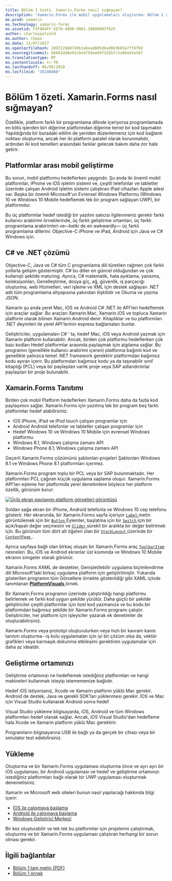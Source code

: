```yaml
---
title: Bölüm 1 özeti. Xamarin.Forms nasıl sığmayan?
description: 'Xamarin.Forms ile mobil uygulamaları oluşturma: Bölüm 1 özeti. Xamarin.Forms nasıl sığmayan?'
ms.prod: xamarin
ms.technology: xamarin-forms
ms.assetid: F3F864FF-EE70-49D0-90D1-388889037625
author: charlespetzold
ms.author: chape
ms.date: 11/07/2017
ms.openlocfilehash: 2897229b0749b1a6ead805d6ad063603a77f8f0d
ms.sourcegitcommit: 66682dd8e93c0e4f5dee69f32b5fc5a96443e307
ms.translationtype: MT
ms.contentlocale: tr-TR
ms.lasthandoff: 06/08/2018
ms.locfileid: "35240466"
---
```

# <a name="summary-of-chapter-1-how-does-xamarinforms-fit-in"></a>Bölüm 1 özeti. Xamarin.Forms nasıl sığmayan?

Özellikle, platform farklı bir programlama dilinde içeriyorsa programlamada en kötü işlerden biri diğerine platformdan diğerine temel bir kod taşımaktır. Yapıldığında bir buradaki eðilim de yeniden düzenlemeniz için kod bağlantı noktası oluşturma, ancak her iki platform paralel olarak korunmalıdır, ardından iki kod temelleri arasındaki farklar gelecek bakım daha zor hale getirir.

## <a name="cross-platform-mobile-development"></a>Platformlar arası mobil geliştirme

Bu sorun, mobil platformu hedeflerken yaygındır. Şu anda iki önemli mobil platformlar, iPhone ve iOS işletim sistemi ve, çeşitli telefonlar ve tabletler üzerinde çalışan Android işletim sistemi çalıştıran iPad cihazları Apple ailesi var. Başka bir önemli Microsoft'un Evrensel Windows Platformu (Windows 10 ve Windows 10 Mobile hedeflemek tek bir program sağlayan UWP), bir platformdur.

Bu üç platformlar hedef istediği bir yazılım satıcısı ilgilenmeniz gerekir farklı kullanıcı arabirimi örneklerinde, üç farklı geliştirme ortamları, üç farklı programlama arabirimleri ve&mdash;belki de en awkwardly&mdash; üç farklı programlama dillerini: Objective-C iPhone ve iPad, Android için Java ve C# Windows için.

## <a name="the-c-and-net-solution"></a>C# ve .NET çözümü

Objective-C, Java ve C# tüm C programlama dili türetilen rağmen çok farklı yollarla gelişim göstermiştir. C# bu diller en güncel olduğundan ve çok kullanışlı şekilde maturing. Ayrıca, C# matematik, hata ayıklama, yansıma, koleksiyonları, Genelleştirme, dosya g/ç, ağ, güvenlik, iş parçacığı oluşturma, web Hizmetleri, veri işleme ve XML için destek sağlayan .NET adlı tüm programlama altyapısına yakından ilişkilidir ve Okuma ve yazma JSON.

Xamarin şu anda yerel Mac, iOS ve Android C# .NET ile API'leri hedeflemek için araçlar sağlar. Bu araçları Xamarin.Mac, Xamarin.iOS ve topluca Xamarin platform olarak bilinen Xamarin.Android denir. Kitaplıklar ve bu platformları .NET deyimleri ile yerel API'lerinin express bağlamaları bunlar.

Geliştiriciler, uygulamaları C# ' ta, hedef Mac, iOS veya Android yazmak için Xamarin platform kullanabilir. Ancak, birden çok platformu hedeflerken çok bazı kodları Hedef platformlar arasında paylaşmak için algılama sağlar. Bu programın (genellikle kullanıcı arabirimi içeren) platforma bağımlı kod ve genellikle yalnızca temel .NET framework gerektirir platformdan bağımsız kodu ayıran içerir. Bu platformdan bağımsız kodu ya da taşınabilir sınıf kitaplığı (PCL) veya bir paylaşılan varlık proje veya SAP adlandırılırlar paylaşılan bir proje bulunabilir.

## <a name="introducing-xamarinforms"></a>Xamarin.Forms Tanıtımı

Birden çok mobil Platform hedeflerken Xamarin.Forms daha da fazla kod paylaşımını sağlar. Xamarin.Forms için yazılmış tek bir program beş farklı platformlar hedef alabilirsiniz:

- iOS iPhone, iPad ve iPod touch çalışan programlar için
- Android Android telefonlar ve tabletler çalışan programlar için
- Hedef Windows 10 ve Windows 10 Mobile için evrensel Windows platformu
- Windows 8.1, Windows çalışma zamanı API
- Windows Phone 8.1, Windows çalışma zamanı API

Geçerli Xamarin.Forms çözümünü şablonları projeleri Şablonları Windows 8.1 ve Windows Phone 8.1 platformları içermez.

Xamarin.Forms program toplu bir PCL veya bir SAP bulunmaktadır. Her platformları PCL çağıran küçük uygulama saplama oluşur. Xamarin.Forms API'ları eşleme her platformda yerel denetimlere böylece her platform özellik, görünüm korur:

[![Üçlü ekran paylaşımı platform görselleri görüntüsü](images/ch01fg03-small.png "Xamarin.Forms denetimleri her platformda")](images/ch01fg03-large.png#lightbox "her platformda Xamarin.Forms denetimleri")

Soldan sağa ekran bir iPhone, Android telefonla ve Windows 10 cep telefonu gösterir. Her ekranında, bir Xamarin.Forms sayfa içeriyor [ `Label` ](https://developer.xamarin.com/api/type/Xamarin.Forms.Label/) metin görüntülemek için bir [ `Button` ](https://developer.xamarin.com/api/type/Xamarin.Forms.Button/) Eylemler, başlatma için bir [ `Switch` ](https://developer.xamarin.com/api/type/Xamarin.Forms.Switch/) için bir açık/kapalı değer seçmesini ve [ `Slider` ](https://developer.xamarin.com/api/type/Xamarin.Forms.Slider/) sürekli bir aralıkta bir değer belirtmek için. Bu görünüm tüm dört alt öğeleri olan bir [ `StackLayout` ](https://developer.xamarin.com/api/type/Xamarin.Forms.StackLayout/) üzerinde bir [ `ContentPage` ](https://developer.xamarin.com/api/type/Xamarin.Forms.ContentPage/).

Ayrıca sayfaya bağlı olan birkaç oluşan bir Xamarin.Forms araç [ `ToolbarItem` ](https://developer.xamarin.com/api/type/Xamarin.Forms.ToolbarItem/) nesneleri. Bu, iOS ve Android ekranlar üst kısmında ve Windows 10 Mobile ekranın simgeler olarak görünür.

Xamarin.Forms XAML de destekler, Genişletilebilir uygulama biçimlendirme dili Microsoft'taki birkaç uygulama platform için geliştirilmiştir. Yukarıda gösterilen programın tüm Görsellere örnekte gösterildiği gibi XAML içinde tanımlanan [ **PlatformVisuals** ](https://github.com/xamarin/xamarin-forms-book-samples/tree/master/Chapter01/PlatformVisuals) örnek.

Bir Xamarin.Forms programın üzerinde çalıştırıldığı hangi platformu belirlemek ve farklı kod uygun şekilde yürütür. Daha güçlü bir şekilde geliştiriciler çeşitli platformlar için özel kod yazmanıza ve bu kodu bir platformdan bağımsız şekilde bir Xamarin.Forms programı çalıştır. Geliştiriciler, her platform için işleyiciler yazarak ek denetimler de oluşturabilirsiniz.

Xamarin.Forms veya prototipi oluşturulurken veya hızlı bir kavram kanıtı tanıtım oluşturma--iş kolu uygulamaları için iyi bir çözüm olsa da, vektör grafikleri veya karmaşık dokunma etkileşimi gerektiren uygulamalar için daha az idealdir.

## <a name="your-development-environment"></a>Geliştirme ortamınızı

Geliştirme ortamınızı ne hedeflemek istediğiniz platformları ve hangi makineleri kullanmak isteyip istememenize bağlıdır.

Hedef iOS istiyorsanız, Xcode ve Xamarin platform yüklü Mac gerekir. Android de destek, Java ve gerekli SDK'ları yüklenmesi gerekir. İOS ve Mac için Visual Studio kullanarak Android sonra hedef

Visual Studio yükleme bilgisayarda, iOS, Android ve tüm Windows platformları hedef olanak sağlar. Ancak, iOS Visual Studio'dan hedefleme hala Xcode ve Xamarin platform yüklü Mac gerektirir.

Programların bilgisayarına USB ile bağlı ya da gerçek bir cihazı veya bir simulator test edebilirsiniz.

## <a name="installation"></a>Yükleme

Oluşturma ve bir Xamarin.Forms uygulaması oluşturma önce ve ayrı ayrı bir iOS uygulaması, bir Android uygulaması ve hedef ve geliştirme ortamınızı istediğiniz platformları bağlı olarak bir UWP uygulaması oluşturmak denemelisiniz.

Xamarin ve Microsoft web siteleri bunun nasıl yapılacağı hakkında bilgi içerir:

- [İOS ile çalışmaya başlama](~/ios/get-started/index.md)
- [Android ile çalışmaya başlama](~/android/get-started/index.md)
- [Windows Geliştirici Merkezi](http://dev.windows.com)

Bir kez oluşturabilir ve tek tek bu platformlar için projelerini çalıştırmak, oluşturma ve bir Xamarin.Forms uygulaması çalıştıran herhangi bir sorun olması gerekir.



## <a name="related-links"></a>İlgili bağlantılar

- [Bölüm 1 tam metin (PDF)](https://download.xamarin.com/developer/xamarin-forms-book/XamarinFormsBook-Ch01-Apr2016.pdf)
- [Bölüm 1 örnek](https://github.com/xamarin/xamarin-forms-book-samples/tree/master/Chapter01)
